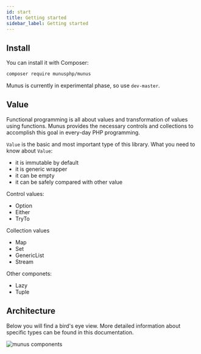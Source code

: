 ```yaml
---
id: start
title: Getting started
sidebar_label: Getting started
---
```

## Install

You can install it with Composer:

```bash
composer require munusphp/munus
```

Munus is currently in experimental phase, so use `dev-master`.

## Value

Functional programming is all about values and transformation of values using functions.
Munus provides the necessary controls and collections to accomplish this goal in every-day PHP programming.

`Value` is the basic and most important type of this library. 
What you need to know about `Value`:
 - it is immutable by default
 - it is generic wrapper
 - it can be empty
 - it can be safely compared with other value

Control values:
 - Option
 - Either
 - TryTo

Collection values
 - Map
 - Set
 - GenericList
 - Stream
 
Other componets:
 - Lazy
 - Tuple

## Architecture

Below you will find a bird's eye view. More detailed information about specific types can be found in this documentation.

![munus components](/img/components.png)

